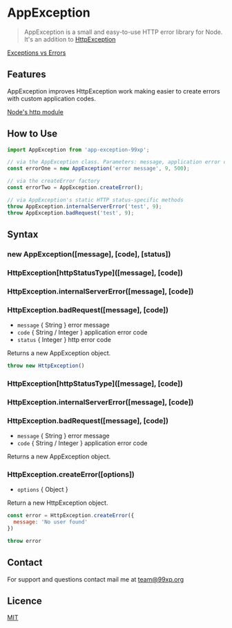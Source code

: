 # AppException

> AppException is a small and easy-to-use HTTP error library for Node. It's an addition to [HttpException](https://github.com/vedrxn/http-exception)

[Exceptions vs Errors](https://nodejs.org/api/errors.html#errors_exceptions_vs_errors)

## Features

AppException improves HttpException work making easier to create errors with custom application codes.

[Node's http module](https://nodejs.org/api/http.html)

## How to Use

```javascript
import AppException from 'app-exception-99xp';

// via the AppException class. Parameters: message, application error code, http error code
const errorOne = new AppException('error message', 9, 500);

// via the createError factory
const errorTwo = AppException.createError();

// via AppException's static HTTP status-specific methods
throw AppException.internalServerError('test', 9);
throw AppException.badRequest('test', 9);

```

## Syntax

### new AppException([message], [code], [status])
### HttpException\[httpStatusType\]([message], [code])
### HttpException.internalServerError([message], [code])
### HttpException.badRequest([message], [code])

* `message` { String } error message
* `code` { String / Integer } application error code
* `status` { Integer } http error code

Returns a new AppException object.

```javascript
throw new HttpException()
```

### HttpException\[httpStatusType\]([message], [code])
### HttpException.internalServerError([message], [code])
### HttpException.badRequest([message], [code])

* `message` { String } error message
* `code` { String / Integer } application error code

Returns a new AppException object.

### HttpException.createError([options])

* `options` { Object }

Return a new HttpException object.

```javascript
const error = HttpException.createError({
  message: 'No user found'
})

throw error
```

## Contact

For support and questions contact mail me at team@99xp.org

## Licence

[MIT](https://github.com/vedb/http-exception/blob/master/LICENSE)

